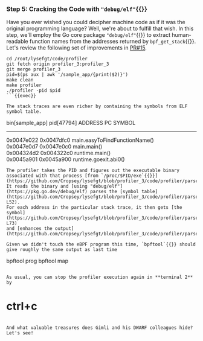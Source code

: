 ### Step 5: Cracking the Code with `"debug/elf"`{{}}
Have you ever wished you could decipher machine code as if it was the original programming language? Well, we're about to fulfill that wish. In this step, we'll employ the Go core package `"debug/elf"`{{}}
to extract human-readable function names from the addresses returned by `bpf_get_stack`{{}}.
Let's review the following set of improvements in [PR#15](https://github.com/Cropsey/lysefgt/pull/15). 
```
cd /root/lysefgt/code/profiler
git fetch origin profiler_3:profiler_3
git merge profiler_3
pid=$(ps aux | awk '/sample_app/{print($2)}')
make clean
make profiler
./profiler -pid $pid
```{{exec}}

The stack traces are even richer by containing the symbols from ELF symbol table.
```
bin[sample_app] pid[47794]
  ADDRESS    PC         SYMBOL                            
  ---------  ---------  --------------------------------- 
  0x0047e022 0x0047dfc0 main.easyToFindFunctionName()    
  0x0047e0d7 0x0047e0c0 main.main()                      
  0x004324d2 0x004322c0 runtime.main()                   
  0x0045a901 0x0045a900 runtime.goexit.abi0()
```
The profiler takes the PID and figures out the executable binary associated with that process [from `/proc/$PID/exe`{{}}](https://github.com/Cropsey/lysefgt/blob/profiler_3/code/profiler/parser.go#L32).
It reads the binary and [using "debug/elf"](https://pkg.go.dev/debug/elf) parses the [symbol table](https://github.com/Cropsey/lysefgt/blob/profiler_3/code/profiler/parser.go#L47-L52).
For each address in the particular stack trace, it then gets [the symbol](https://github.com/Cropsey/lysefgt/blob/profiler_3/code/profiler/parser.go#L60-L73)
and [enhances the output](https://github.com/Cropsey/lysefgt/blob/profiler_3/code/profiler/parser.go#L15).

Given we didn't touch the eBPF program this time, `bpftool`{{}} should give roughly the same output as last time
```
bpftool prog
bpftool map
```{{exec}}

As usual, you can stop the profiler execution again in **terminal 2** by
```
# ctrl+c
```{{exec interrupt}}

And what valuable treasures does Gimli and his DWARF colleagues hide? Let's see!
